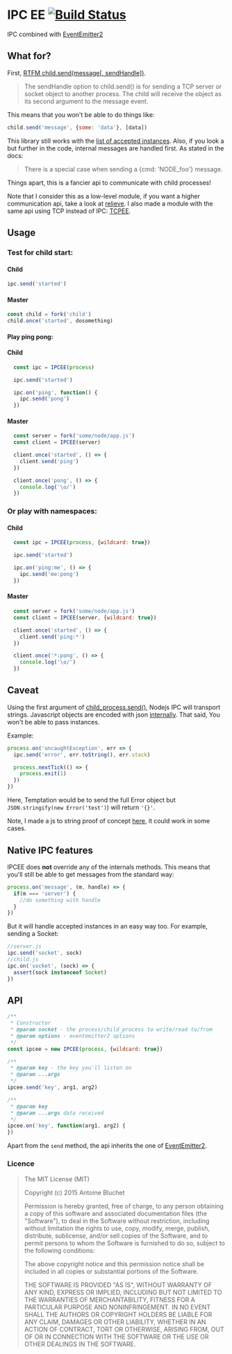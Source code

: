 # IPC EE [![Build Status](https://travis-ci.org/soyuka/IPCEE.svg?branch=master)](https://travis-ci.org/soyuka/IPCEE)

IPC combined with [EventEmitter2](https://github.com/asyncly/EventEmitter2)

## What for?

First, [RTFM child.send(message[, sendHandle])](https://nodejs.org/api/child_process.html#child_process_child_send_message_sendhandle_options_callback).

> The sendHandle option to child.send() is for sending a TCP server or socket object to another process. The child will receive the object as its second argument to the message event.

This means that you won't be able to do things like:

```javascript
child.send('message', {some: 'data'}, [data])
```

This library still works with the [list of accepted instances](https://github.com/nodejs/node/blob/d59917b2a359bf72f12a57ed9a32a3841720b608/lib/internal/child_process.js#L545). Also, if you look a but further in the code, internal messages are handled first. As stated in the docs:

> There is a special case when sending a {cmd: 'NODE_foo'} message.

Things apart, this is a fancier api to communicate with child processes!

Note that I consider this as a low-level module, if you want a higher communication api, take a look at [relieve](https://github.com/soyuka/relieve). I also made a module with the same api using TCP instead of IPC: [TCPEE](https://github.com/soyuka/tcpee).

## Usage

### Test for child start:

#### Child
```javascript
ipc.send('started')
```

#### Master
```javascript
const child = fork('child')
child.once('started', dosomething)
```

#### Play ping pong:

#### Child

```javascript
  const ipc = IPCEE(process)

  ipc.send('started')

  ipc.on('ping', function() {
    ipc.send('pong')
  })
```

#### Master

```javascript
  const server = fork('some/node/app.js')
  const client = IPCEE(server)

  client.once('started', () => {
    client.send('ping')
  })

  client.once('pong', () => {
    console.log('\o/')
  })
```

### Or play with namespaces:

#### Child

```javascript
  const ipc = IPCEE(process, {wildcard: true})

  ipc.send('started')

  ipc.on('ping:me', () => {
    ipc.send('me:pong')
  })
```

#### Master

```javascript
  const server = fork('some/node/app.js')
  const client = IPCEE(server, {wildcard: true})

  client.once('started', () => {
    client.send('ping:*')
  })

  client.once('*:pong', () => {
    console.log('\o/')
  })
```

## Caveat

Using the first argument of [child_process.send()](https://nodejs.org/api/child_process.html#child_process_child_send_message_sendhandle), Nodejs IPC will transport strings. Javascript objects are encoded with json [internally](https://github.com/nodejs/node/blob/d59917b2a359bf72f12a57ed9a32a3841720b608/lib/internal/child_process.js#L609). That said, You won't be able to pass instances.

Example:
```javascript
process.on('uncaughtException', err => {
  ipc.send('error', err.toString(), err.stack)

  process.nextTick(() => {
    process.exit(1)
  })
})
```

Here, Temptation would be to send the full Error object but `JSON.stringify(new Error('test')`) will return `'{}'`.

Note, I made a js to string proof of concept [here](https://github.com/soyuka/eviluation), it could work in some cases.

## Native IPC features

IPCEE does **not** override any of the internals methods. This means that you'll still be able to get messages from the standard way:

```js
process.on('message', (m, handle) => {
  if(m === 'server') {
    //do something with handle
  }
})
```

But it will handle accepted instances in an easy way too. For example, sending a Socket:

```js
//server.js
ipc.send('socket', sock)
//child.js
ipc.on('socket', (sock) => {
  assert(sock instanceof Socket)
})
```

## API

```javascript
/**
 * Constructor
 * @param socket - the process/child_process to write/read to/from
 * @param options - eventemitter2 options
 */
const ipcee = new IPCEE(process, {wildcard: true})

/**
 * @param key - the key you'll listen on
 * @param ...args
 */
ipcee.send('key', arg1, arg2)

/**
 * @param key
 * @param ...args data received
 */
ipcee.on('key', function(arg1, arg2) {
})
```

Apart from the `send` method, the api inherits the one of [EventEmitter2](https://github.com/asyncly/EventEmitter2).

### Licence

> The MIT License (MIT)
>
> Copyright (c) 2015 Antoine Bluchet
>
> Permission is hereby granted, free of charge, to any person obtaining a copy
> of this software and associated documentation files (the "Software"), to deal
> in the Software without restriction, including without limitation the rights
> to use, copy, modify, merge, publish, distribute, sublicense, and/or sell
> copies of the Software, and to permit persons to whom the Software is
> furnished to do so, subject to the following conditions:
>
> The above copyright notice and this permission notice shall be included in
> all copies or substantial portions of the Software.
>
> THE SOFTWARE IS PROVIDED "AS IS", WITHOUT WARRANTY OF ANY KIND, EXPRESS OR
> IMPLIED, INCLUDING BUT NOT LIMITED TO THE WARRANTIES OF MERCHANTABILITY,
> FITNESS FOR A PARTICULAR PURPOSE AND NONINFRINGEMENT. IN NO EVENT SHALL THE
> AUTHORS OR COPYRIGHT HOLDERS BE LIABLE FOR ANY CLAIM, DAMAGES OR OTHER
> LIABILITY, WHETHER IN AN ACTION OF CONTRACT, TORT OR OTHERWISE, ARISING FROM,
> OUT OF OR IN CONNECTION WITH THE SOFTWARE OR THE USE OR OTHER DEALINGS IN
> THE SOFTWARE.
